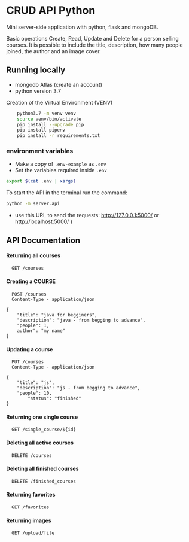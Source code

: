 # CRUD API Python

Mini server-side application with python, flask and mongoDB. 

Basic operations Create, Read, Update and Delete for a person selling courses. It is possible to include the title, description, how many people joined, the author and an image cover.


## Running locally

- mongodb Atlas (create an account)
- python version 3.7

Creation of the Virtual Environment (VENV)

```bash
    python3.7 -m venv venv
    source venv/bin/activate
    pip install --upgrade pip
    pip install pipenv
    pip install -r requirements.txt 
```

 ### environment variables
- Make a copy of `.env-example` as `.env`
- Set the variables required inside `.env`

```sh
export $(cat .env | xargs)
``` 

 To start the API in the terminal run the command: 

 ```sh 
 python -m server.api 
 ```

 - use this URL to send the requests: http://127.0.0.1:5000/ or http://localhost:5000/ )


## API Documentation

#### Returning all courses

```http
  GET /courses
```

#### Creating a COURSE

```http
  POST /courses
  Content-Type - application/json
```

```
{
	"title": "java for begginers",
	"description": "java - from begging to advance",
	"people": 1,
	author": "my name"	
}
```
#### Updating a course

```http
  PUT /courses
  Content-Type - application/json
```

```
{
	"title": "js",
	"description": "js - from begging to advance",
	"people": 10,
        "status": "finished"
}
```

#### Returning one single course

```http
  GET /single_course/${id}
```

#### Deleting all active courses

```http
  DELETE /courses
```

#### Deleting all finished courses

```http
  DELETE /finished_courses
```

#### Returning favorites

```http
  GET /favorites
```

#### Returning images

```http
  GET /upload/file
```
